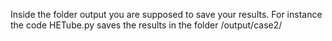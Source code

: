 Inside the folder output you are supposed to save your results. For instance the code HETube.py saves the results in the folder /output/case2/
